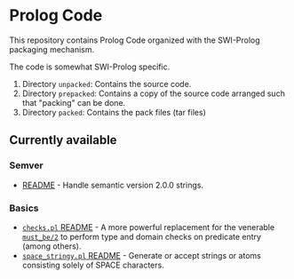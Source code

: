 # Prolog Code

This repository contains Prolog Code organized with the SWI-Prolog packaging mechanism.

The code is somewhat SWI-Prolog specific.

1. Directory `unpacked`: Contains the source code. 
1. Directory `prepacked`: Contains a copy of the source code arranged such that "packing" can be done.
1. Directory `packed`: Contains the pack files (tar files)

## Currently available

### Semver

- [README](unpacked/onepointfour_semver/README.md) - Handle semantic version 2.0.0 strings.

### Basics

- [`checks.pl` README](unpacked/onepointfour_basics/README_checks.md) - A more powerful replacement for the venerable  [`must_be/2`](https://eu.swi-prolog.org/pldoc/doc_for?object=must_be/2) to perform type and domain checks on predicate entry (among others).
- [`space_stringy.pl` README](unpacked/onepointfour_basics/README_space_stringy.md) - Generate or accept strings or atoms consisting solely of SPACE characters.
 

